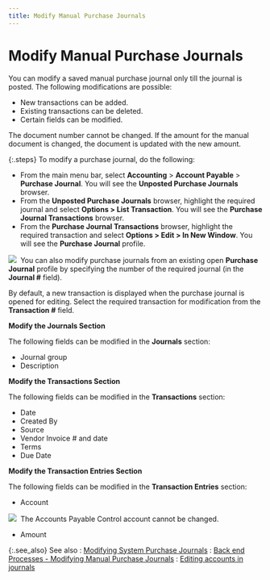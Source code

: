 ```yaml
---
title: Modify Manual Purchase Journals
---
```


# Modify Manual Purchase Journals


You can modify a saved manual purchase journal only till the journal  is posted. The following modifications are possible:

- New transactions  can be added.
- Existing transactions  can be deleted.
- Certain fields  can be modified.



The document number cannot be changed. If the amount for the manual  document is changed, the document is updated with the new amount.


{:.steps}
To modify a purchase journal, do the following:

- From the main  menu bar, select **Accounting** >  **Account Payable** > **Purchase 
 Journal**. You will see the **Unposted 
 Purchase Journals** browser.
- From the **Unposted Purchase Journals** browser,  highlight the required journal and select **Options 
 &gt; List Transaction**. You will see the **Purchase 
 Journal Transactions** browser.
- From the **Purchase Journal Transactions** browser,  highlight the required transaction and select **Options 
 &gt; Edit &gt; In New Window**. You will see the **Purchase 
 Journal** profile.



![]({{site.acc_baseurl}}/img/note.gif)  You  can also modify purchase journals from an existing open **Purchase 
 Journal** profile by specifying the number of the required journal  (in the **Journal #** field).


By default, a new transaction is displayed when the purchase journal  is opened for editing. Select the required transaction for modification  from the **Transaction #** field.


**Modify the Journals Section**


The following fields can be modified in the **Journals**  section:

- Journal group
- Description



**Modify the Transactions Section**


The following fields can be modified in the **Transactions**  section:

- Date
- Created By
- Source
- Vendor Invoice  # and date
- Terms
- Due Date



**Modify the Transaction Entries Section**


The following fields can be modified in the **Transaction 
 Entries** section:

- Account



![]({{site.acc_baseurl}}/img/note.gif)  The  Accounts Payable Control account cannot be changed.

- Amount



{:.see_also}
See also
: [Modifying  System Purchase Journals]({{site.acc_baseurl}}/purchasing/purchase-jrnl-proc/system-purchase-journal-processes/modifying_system_purchase_journals.html)
: [Back  end Processes - Modifying Manual Purchase Journals]({{site.acc_baseurl}}/purchasing/purchase-jrnl-proc/manual-jrnl/modify-jrnls/backend_processes_modifying_manual_purchase_journals.html)
: [Editing  accounts in journals]({{site.acc_baseurl}}/misc/editing_accounts_in_journals_accounting.html)
